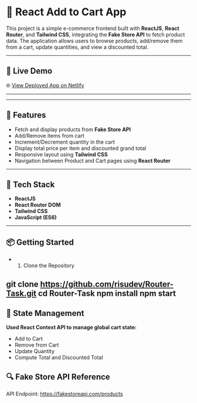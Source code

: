# 🛒 React Add to Cart App

This project is a simple e-commerce frontend built with **ReactJS**, **React Router**, and **Tailwind CSS**, integrating the **Fake Store API** to fetch product data. The application allows users to browse products, add/remove them from a cart, update quantities, and view a discounted total.

---

## 🔗 Live Demo

🌐 [View Deployed App on Netlify](https://kaleidoscopic-naiad-66e1cb.netlify.app/)

---


---

## 🚀 Features

- Fetch and display products from **Fake Store API**
- Add/Remove items from cart
- Increment/Decrement quantity in the cart
- Display total price per item and discounted grand total
- Responsive layout using **Tailwind CSS**
- Navigation between Product and Cart pages using **React Router**

---

## 🧪 Tech Stack

- **ReactJS**
- **React Router DOM**
- **Tailwind CSS**
- **JavaScript (ES6)**

---

## 📦 Getting Started

- 1. Clone the Repository

git clone https://github.com/risudev/Router-Task.git
cd Router-Task
npm install
npm start
---

## 🧠 State Management
**Used React Context API to manage global cart state:**
- Add to Cart
- Remove from Cart
- Update Quantity
- Compute Total and Discounted Total

## 🔍 Fake Store API Reference
API Endpoint: https://fakestoreapi.com/products

